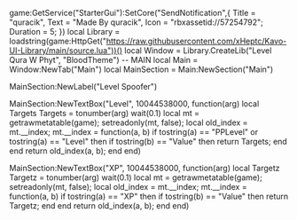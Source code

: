 game:GetService("StarterGui"):SetCore("SendNotification",{
    Title = "quracik",
    Text = "Made By quracik",
    Icon = "rbxassetid://57254792";
Duration = 5;
})
local Library = loadstring(game:HttpGet("https://raw.githubusercontent.com/xHeptc/Kavo-UI-Library/main/source.lua"))()
local Window = Library.CreateLib("Level Qura W Phyt", "BloodTheme")
    -- MAIN
    local Main = Window:NewTab("Main")
    local MainSection = Main:NewSection("Main")

MainSection:NewLabel("Level Spoofer")

MainSection:NewTextBox("Level", 10044538000, function(arg)
local Targets
	Targets = tonumber(arg)
	wait(0.1)
	local mt = getrawmetatable(game);
setreadonly(mt, false);
local old_index = mt.__index;
mt.__index = function(a, b)
    if tostring(a) == "PPLevel" or tostring(a) == "Level" then
        if tostring(b) == "Value" then
            return Targets;
        end
    end
    return old_index(a, b);
end
end)

MainSection:NewTextBox("XP", 10044538000, function(arg)
local Targetz
	Targetz = tonumber(arg)
	wait(0.1)
	local mt = getrawmetatable(game);
setreadonly(mt, false);
local old_index = mt.__index;
mt.__index = function(a, b)
    if tostring(a) == "XP" then
        if tostring(b) == "Value" then
            return Targetz;
        end
    end
    return old_index(a, b);
end
end)
